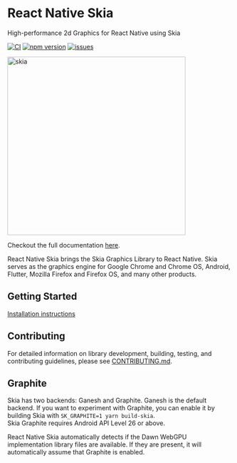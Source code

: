 # React Native Skia

High-performance 2d Graphics for React Native using Skia

[![CI](https://github.com/Shopify/react-native-skia/actions/workflows/ci.yml/badge.svg)](https://github.com/Shopify/react-native-skia/actions/workflows/tests.yml)
[![npm version](https://img.shields.io/npm/v/@shopify/react-native-skia.svg?style=flat)](https://www.npmjs.com/package/@shopify/react-native-skia)
[![issues](https://img.shields.io/github/issues/shopify/react-native-skia.svg?style=flat)](https://github.com/shopify/react-native-skia/issues)

<img width="400" alt="skia" src="https://user-images.githubusercontent.com/306134/146549218-b7959ad9-0107-4c1c-b439-b96c780f5230.png">

Checkout the full documentation [here](https://shopify.github.io/react-native-skia).

React Native Skia brings the Skia Graphics Library to React Native. Skia serves as the graphics engine for Google Chrome and Chrome OS, Android, Flutter, Mozilla Firefox and Firefox OS, and many other products.

## Getting Started

[Installation instructions](https://shopify.github.io/react-native-skia/docs/getting-started/installation/)

## Contributing

For detailed information on library development, building, testing, and contributing guidelines, please see [CONTRIBUTING.md](packages/skia/CONTRIBUTING.md).

## Graphite

Skia has two backends: Ganesh and Graphite. Ganesh is the default backend.
If you want to experiment with Graphite, you can enable it by building Skia with `SK_GRAPHITE=1 yarn build-skia`.  
Skia Graphite requires Android API Level 26 or above.

React Native Skia automatically detects if the Dawn WebGPU implementation library files are available. If they are present, it will automatically assume that Graphite is enabled.
  
